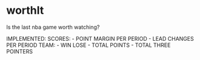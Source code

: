 # worthIt
Is the last nba game worth watching?


IMPLEMENTED:
    SCORES:
        - POINT MARGIN PER PERIOD
        - LEAD CHANGES PER PERIOD
    TEAM:
        - WIN LOSE
        - TOTAL POINTS
        - TOTAL THREE POINTERS